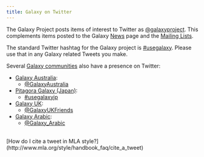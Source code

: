 ```yaml
---
title: Galaxy on Twitter
---
```



The Galaxy Project posts items of interest to Twitter as [@galaxyproject](https://twitter.com/galaxyproject).  This complements items posted to the Galaxy [News](/src/news/index.md) page and the [Mailing Lists](/src/mailing-lists/index.md).

The standard Twitter hashtag for the Galaxy project is [#usegalaxy](http://twitter.com/search/%23usegalaxy).  Please use that in any Galaxy related Tweets you make.

Several [Galaxy communities](/src/community/index.md) also have a presence on Twitter:

 * [Galaxy Australia](https://www.embl-abr.org.au/galaxyaustralia/):
    * [@GalaxyAustralia](http://twitter.com/galaxyaustralia)
 * [Pitagora Galaxy (Japan)](http://www.pitagora-galaxy.org/):
    * [#usegalaxyjp](https://twitter.com/hashtag/usegalaxyjp)
 * [Galaxy UK](http://galaxy-community.org.uk/):
    * [@GalaxyUKFriends](http://twitter.com/galaxyukfriends)
 * [Galaxy Arabic](https://ar.wikipedia.org/wiki/%D9%85%D8%B4%D8%B1%D9%88%D8%B9_%D8%AC%D8%A7%D9%84%D8%A7%D9%83%D8%B3%D9%8A_%D8%A7%D9%84%D8%B9%D8%B1%D8%A8%D9%8A%D8%A9):
    * [@Galaxy_Arabic](https://twitter.com/Galaxy_Arabic)

<br />
[How do I cite a tweet in MLA style?](http://www.mla.org/style/handbook_faq/cite_a_tweet)
